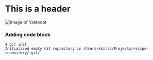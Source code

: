 # This is a header

![Image of Yaktocat](https://octodex.github.com/images/yaktocat.png)

### Adding code block

```
$ git init
Initialized empty Git repository in /Users/skills/Projects/recipe-repository/.git/
```
